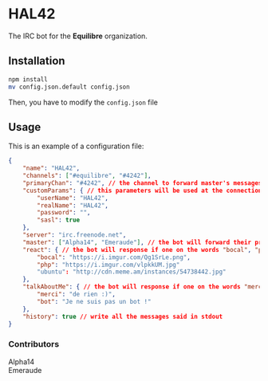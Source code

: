 # HAL42

The IRC bot for the **Equilibre** organization.

## Installation

```bash
npm install
mv config.json.default config.json
```

Then, you have to modify the `config.json` file

## Usage

This is an example of a configuration file:

```json
{
    "name": "HAL42",
    "channels": ["#equilibre", "#4242"],
    "primaryChan": "#4242", // the channel to forward master's messages
	"customParams": { // this parameters will be used at the connection
		"userName": "HAL42",
		"realName": "HAL42",
		"password": "",
		"sasl": true
    },
    "server": "irc.freenode.net",
    "master": ["Alpha14", "Emeraude"], // the bot will forward their private messages
    "react": { // the bot will response if one on the words "bocal", "php" or "ubuntu" is said
		"bocal": "https://i.imgur.com/Qg1SrLe.png",
		"php": "https://i.imgur.com/vlpkkUM.jpg"
		"ubuntu": "http://cdn.meme.am/instances/54738442.jpg"
    },
    "talkAboutMe": { // the bot will response if one on the words "merci" or "bot", and the name of the bot is said
		"merci": "de rien :)",
		"bot": "Je ne suis pas un bot !"
    },
    "history": true // write all the messages said in stdout
}
```

### Contributors

Alpha14  
Emeraude
